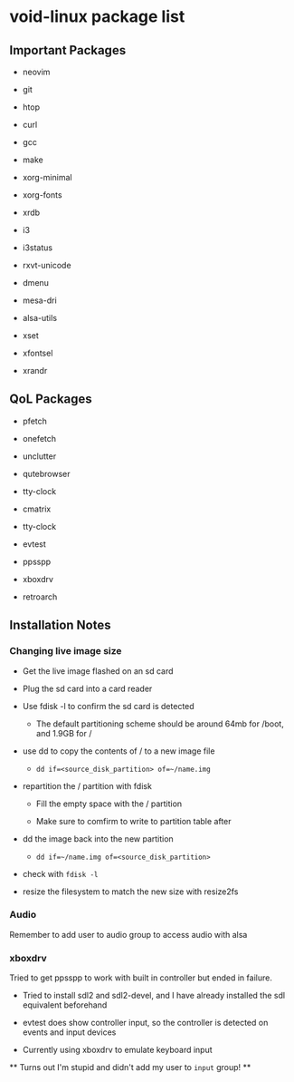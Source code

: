 # void-linux package list

## Important Packages

+ neovim

+ git

+ htop

+ curl

+ gcc

+ make

+ xorg-minimal

+ xorg-fonts

+ xrdb

+ i3

+ i3status

+ rxvt-unicode

+ dmenu

+ mesa-dri

+ alsa-utils

+ xset

+ xfontsel

+ xrandr

## QoL Packages

+ pfetch

+ onefetch

+ unclutter

+ qutebrowser

+ tty-clock

+ cmatrix

+ tty-clock

+ evtest

+ ppsspp

+ xboxdrv

+ retroarch

## Installation Notes

### Changing live image size

+ Get the live image flashed on an sd card

+ Plug the sd card into a card reader

+ Use fdisk -l to confirm the sd card is detected

	+ The default partitioning scheme should be around 64mb for /boot, and 1.9GB for /

+ use dd to copy the contents of / to a new image file

	+ `dd if=<source_disk_partition> of=~/name.img`

+ repartition the / partition with fdisk

	+ Fill the empty space with the / partition

	+ Make sure to comfirm to write to partition table after

+ dd the image back into the new partition

 	+ `dd if=~/name.img of=<source_disk_partition>`

+ check with `fdisk -l`

+ resize the filesystem to match the new size with resize2fs

### Audio

Remember to add user to audio group to access audio with alsa

### xboxdrv

Tried to get ppsspp to work with built in controller but ended in failure.

+ Tried to install sdl2 and sdl2-devel, and I have already installed the sdl equivalent beforehand

+ evtest does show controller input, so the controller is detected on events and input devices

+ Currently using xboxdrv to emulate keyboard input

** Turns out I'm stupid and didn't add my user to `input` group! **
